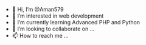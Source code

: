 - 👋 Hi, I’m @Aman579
- 👀 I’m interested in web development
- 🌱 I’m currently learning Advanced PHP and Python
- 💞️ I’m looking to collaborate on ...
- 📫 How to reach me ...

<!---
Aman579/Aman579 is a ✨ special ✨ repository because its `README.md` (this file) appears on your GitHub profile.
You can click the Preview link to take a look at your changes.
--->

